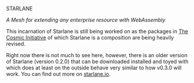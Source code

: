STARLANE

*A Mesh for extending any enterprise resource with WebAssembly*

This incarnation of Starlane is still being worked on as the packages in [The Cosmic Initiative](http://thecosmicinitiative.io)
of which Starlane is a composition are being heavily revised.

Right now there is not much to see here, however, there is an older version of Starlane (version 0.2.0) that
can be downloaded installed and toyed with which does at least on the outside behave very similar to how v0.3.0
will work.  You can find out more on [starlane.io](http://starlane.ioc).




